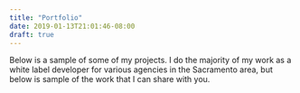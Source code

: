 ```yaml
---
title: "Portfolio"
date: 2019-01-13T21:01:46-08:00
draft: true
---
```

Below is a sample of some of my projects. I do the majority of my work as a white label developer for various agencies in the Sacramento area, but below is sample of the work that I can share with you.
